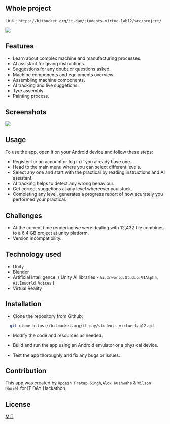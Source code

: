 ## Whole project
Link - `https://bitbucket.org/it-day/students-virtue-lab12/src/project/`

<img src="https://user-images.githubusercontent.com/77532147/226459252-d017d896-23c3-4618-8908-924d0a23b654.png">

## Features

- Learn about complex machine and manufacturing processes.
- AI assistant for giving instructions. 
- Suggestions for any doubt or questions asked.
- Machine components and equipments overview.
- Assembling machine components.
- AI tracking and live suggetions.
- Tyre assembly.
- Painting process.


## Screenshots
<img src="https://user-images.githubusercontent.com/77532147/226490600-28e25db2-3525-4196-b580-99167d543bd2.mp4">

## Usage

To use the app, open it on your Android device and follow these steps:

* Register for an account or log in if you already have one.
* Head to the main menu where you can select different levels.
* Select any one and start with the practical by reading instructions and AI assistant.
* AI tracking helps to detect any wrong behaviour.
* Get correct suggetions at any level whereever you stuck.
* Completing any level, generates a progress report of how acurately you performed your practical.

## Challenges

* At the current time rendering we were dealing with 12,432 file combines to a 6.4 GB project at unity platform.
* Version incompatibility.

## Technology used

* Unity
* Blender
* Artificial Intelligence. ( Unity AI libraries - `Ai.Inworld.Studio.V1Alpha`, `Ai.Inworld.Voices` )
* Virtual Reality


## Installation

* Clone the repository from Github:

```bash
  git clone https://bitbucket.org/it-day/students-virtue-lab12.git
```

* Modify the code and resources as needed.

- Build and run the app using an Android emulator or a physical device.

- Test the app thoroughly and fix any bugs or issues.

## Contribution

This app was created by `Updesh Pratap Singh`,`Alok Kushwaha` & `Wilson Daniel` for IT DAY Hackathon.


## License

[MIT](https://choosealicense.com/licenses/mit/)
